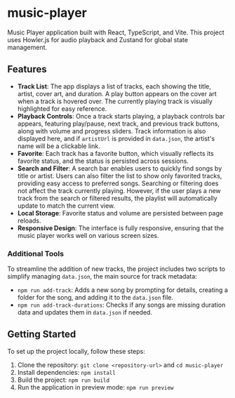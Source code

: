 # music-player

Music Player application built with React, TypeScript, and Vite. This project uses Howler.js for audio playback and Zustand for global state management.

## Features

- **Track List**: The app displays a list of tracks, each showing the title, artist, cover art, and duration. A play button appears on the cover art when a track is hovered over. The currently playing track is visually highlighted for easy reference.
- **Playback Controls**: Once a track starts playing, a playback controls bar appears, featuring play/pause, next track, and previous track buttons, along with volume and progress sliders. Track information is also displayed here, and if `artistUrl` is provided in `data.json`, the artist's name will be a clickable link.
- **Favorite**: Each track has a favorite button, which visually reflects its favorite status, and the status is persisted across sessions.
- **Search and Filter**: A search bar enables users to quickly find songs by title or artist. Users can also filter the list to show only favorited tracks, providing easy access to preferred songs. Searching or filtering does not affect the track currently playing. However, if the user plays a new track from the search or filtered results, the playlist will automatically update to match the current view.
- **Local Storage**: Favorite status and volume are persisted between page reloads.
- **Responsive Design**: The interface is fully responsive, ensuring that the music player works well on various screen sizes.

### Additional Tools

To streamline the addition of new tracks, the project includes two scripts to simplify managing `data.json`, the main source for track metadata:

- `npm run add-track`: Adds a new song by prompting for details, creating a folder for the song, and adding it to the `data.json` file.
- `npm run add-track-durations`: Checks if any songs are missing duration data and updates them in `data.json` if needed.

## Getting Started

To set up the project locally, follow these steps:

1. Clone the repository: `git clone <repository-url>` and `cd music-player`
2. Install dependencies: `npm install`
3. Build the project: `npm run build`
4. Run the application in preview mode: `npm run preview`
